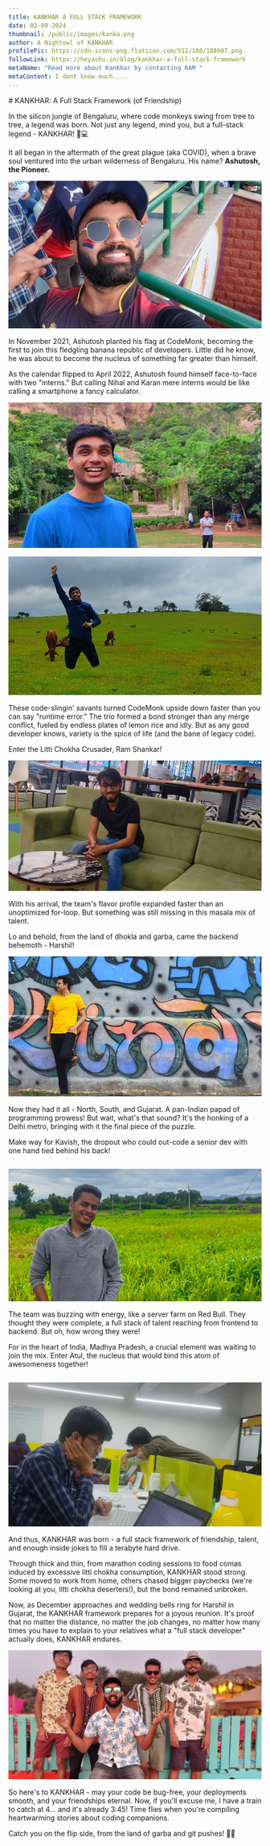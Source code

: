 ```yaml
---
title: KANKHAR A FULL STACK FRAMEWORK
date: 02-09-2024
thumbnail: /public/images/kanka.png
author: A Nightowl of KANKHAR
profilePic: https://cdn-icons-png.flaticon.com/512/188/188987.png
followLink: https://heyashu.in/blog/kankhar-a-full-stack-framework
metaName: "Read more about Kankhar by contacting RAM "
metaContent: I dont know much....
---
```

\# KANKHAR: A Full Stack Framework (of Friendship)



In the silicon jungle of Bengaluru, where code monkeys swing from tree to tree, a legend was born. Not just any legend, mind you, but a full-stack legend - KANKHAR! 🐒💻



It all began in the aftermath of the great plague (aka COVID), when a brave soul ventured into the urban wilderness of Bengaluru. His name? **Ashutosh, the Pioneer.**



![Ashutosh](/public/images/ashu.png "Ashutosh Anand Tiwari")



In November 2021, Ashutosh planted his flag at CodeMonk, becoming the first to join this fledgling banana republic of developers. Little did he know, he was about to become the nucleus of something far greater than himself.



As the calendar flipped to April 2022, Ashutosh found himself face-to-face with two "interns." But calling Nihal and Karan mere interns would be like calling a smartphone a fancy calculator. 



![Nihal](/public/images/nihal.png "Nihal")

![Karan](/public/images/karan.png "Kishan ")

These code-slingin' savants turned CodeMonk upside down faster than you can say "runtime error." The trio formed a bond stronger than any merge conflict, fueled by endless plates of lemon rice and idly. But as any good developer knows, variety is the spice of life (and the bane of legacy code).



Enter the Litti Chokha Crusader, Ram Shankar!



![Ram](/public/images/ram.png "Ram")



With his arrival, the team's flavor profile expanded faster than an unoptimized for-loop. But something was still missing in this masala mix of talent. 



Lo and behold, from the land of dhokla and garba, came the backend behemoth - Harshil!



![Harshil](/public/images/harshil.png "Harshil")



Now they had it all - North, South, and Gujarat. A pan-Indian papad of programming prowess! But wait, what's that sound? It's the honking of a Delhi metro, bringing with it the final piece of the puzzle.



Make way for Kavish, the dropout who could out-code a senior dev with one hand tied behind his back!



```

```

![Kavish](/public/images/kavish.png "Kavish")

The team was buzzing with energy, like a server farm on Red Bull. They thought they were complete, a full stack of talent reaching from frontend to backend. But oh, how wrong they were!



For in the heart of India, Madhya Pradesh, a crucial element was waiting to join the mix. Enter Atul, the nucleus that would bind this atom of awesomeness together!



```

```

![Atul](/public/images/atul.png "Atul")

And thus, KANKHAR was born - a full stack framework of friendship, talent, and enough inside jokes to fill a terabyte hard drive.



Through thick and thin, from marathon coding sessions to food comas induced by excessive litti chokha consumption, KANKHAR stood strong. Some moved to work from home, others chased bigger paychecks (we're looking at you, litti chokha deserters!), but the bond remained unbroken.



Now, as December approaches and wedding bells ring for Harshil in Gujarat, the KANKHAR framework prepares for a joyous reunion. It's proof that no matter the distance, no matter the job changes, no matter how many times you have to explain to your relatives what a "full stack developer" actually does, KANKHAR endures.

![](/public/images/all.png)

So here's to KANKHAR - may your code be bug-free, your deployments smooth, and your friendships eternal. Now, if you'll excuse me, I have a train to catch at 4... and it's already 3:45! Time flies when you're compiling heartwarming stories about coding companions.



Catch you on the flip side, from the land of garba and git pushes! 🚂💨
